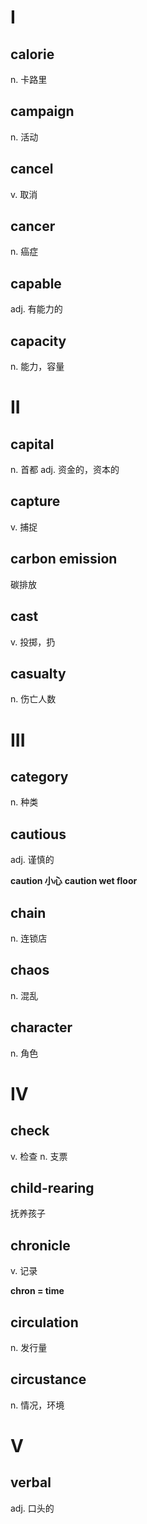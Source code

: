# I

## calorie

n. 卡路里

## campaign

n. 活动

## cancel

v. 取消

## cancer

n. 癌症

## capable

adj. 有能力的

## capacity

n. 能力，容量

# II

## capital

n. 首都
adj. 资金的，资本的

## capture

v. 捕捉

## carbon emission

碳排放

## cast

v. 投掷，扔

## casualty

n. 伤亡人数

# III

## category

n. 种类

## cautious

adj. 谨慎的

**caution 小心**
**caution wet floor**

## chain

n. 连锁店

## chaos

n. 混乱

## character

n. 角色

# IV

## check

v. 检查
n. 支票

## child-rearing

抚养孩子

## chronicle

v. 记录

**chron = time**

## circulation

n. 发行量

## circustance

n. 情况，环境

# V

## verbal

adj. 口头的











































